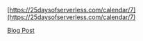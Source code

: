 [https://25daysofserverless.com/calendar/7](https://25daysofserverless.com/calendar/7)


[Blog Post](https://www.drewsk.tech/2019/12/07/25-days-of-serverless-day-7/)